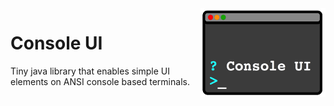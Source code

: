 <img src="./doc/ConsoleUI-Logo.png" width="200"  align="right">

# Console UI

Tiny java library that enables simple UI elements on ANSI console based terminals.



